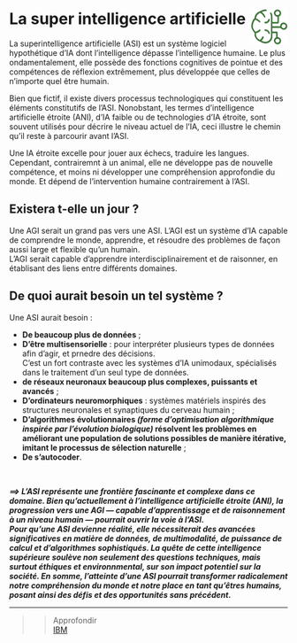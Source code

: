 # **La super intelligence artificielle** <a href="../../"><img src="https://github.com/MiKL5/BI/raw/master/assets/bi.svg" alt="Les intelligences artificielles" align="right" height="64px"></a></h1>
La superintelligence artificielle (ASI) est un système logiciel hypothétique d’IA dont l’intelligence dépasse l’intelligence humaine. Le plus ondamentalement, elle possède des fonctions cognitives de pointue et des compétences de réflexion extrêmement, plus développée que celles de n’importe quel être humain.

Bien que fictif, il existe divers processus technologiques qui constituent les éléments constitutifs de l’ASI. Nonobstant, les termes d’intelligence artificielle étroite (ANI), d’IA faible ou de technologies d’IA étroite, sont souvent utilisés pour décrire le niveau actuel de l’IA, ceci illustre le chemin qu’il reste à parcourir avant l’ASI. 

Une IA étroite excelle pour jouer aux échecs, traduire les langues. Cependant, contrairemnt à un animal, elle ne développe pas de nouvelle compétence, et moins ni développer une compréhension approfondie du monde. Et dépend de l’intervention humaine contrairement à l’ASI.

## **Existera t-elle un jour ?**
Une AGI serait un grand pas vers une ASI. L’AGI est un système d’IA capable de comprendre le monde, apprendre, et résoudre des problèmes de façon aussi large et flexible qu’un humain.  
L’AGI serait capable d’apprendre interdisciplinairement et de raisonner, en établisant des liens entre différents domaines.

## **De quoi aurait besoin un tel système ?**
Une ASI aurait besoin :
* **De beaucoup plus de données** ;
* **D’être multisensorielle** : pour interpréter plusieurs types de données afin d’agir, et prnedre des décisions.  
    C’est un fort contraste avec les systèmes d’IA unimodaux, spécialisés dans le traitement d’un seul type de données.
* **de réseaux neuronaux beaucoup plus complexes, puissants et avancés** ;
* **D’ordinateurs neuromorphiques** : systèmes matériels inspirés des structures neuronales et synaptiques du cerveau humain ;
* **D’algorithmes évolutionnaires _(forme d’optimisation algorithmique inspirée par l’évolution biologique)_ résolvent les problèmes en améliorant une population de solutions possibles de manière itérative, imitant le processus de sélection naturelle** ;
* **De s’autocoder**.

<br>

_**⟹ L’ASI représente une frontière fascinante et complexe dans ce domaine. Bien qu’actuellement à l’intelligence artificielle étroite (ANI), la progression vers une AGI — capable d’apprentissage et de raisonnement à un niveau humain — pourrait ouvrir la voie à l’ASI.  
Pour qu’une ASI devienne réalité, elle nécessiterait des avancées significatives en matière de données, de multimodalité, de puissance de calcul et d’algorithmes sophistiqués. La quête de cette intelligence supérieure soulève non seulement des questions techniques, mais surtout éthiques et environnmental, sur son impact potentiel sur la société. En somme, l’atteinte d’une ASI pourrait transformer radicalement notre compréhension du monde et notre place en tant qu’êtres humains, posant ainsi des défis et des opportunités sans précédent.**_
___
>> Approfondir  
[IBM](https://www.ibm.com/fr-fr/topics/artificial-superintelligence#:~:text=La%20superintelligence%20artificielle%20(ASI)%20est,intellectuelle%20d%C3%A9passe%20l'intelligence%20humaine.)

<!-- Faut-il un corps pour être ou seulement penser ? Comment définir qu'une IA ou un autre système pense ? -->